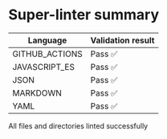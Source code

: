 # Super-linter summary

| Language               | Validation result |
| -----------------------|-------------------|
| GITHUB_ACTIONS | Pass ✅ |
| JAVASCRIPT_ES | Pass ✅ |
| JSON | Pass ✅ |
| MARKDOWN | Pass ✅ |
| YAML | Pass ✅ |

All files and directories linted successfully
